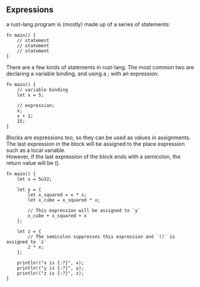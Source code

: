 ## Expressions

a rust-lang program is (mostly) made up of a series of statements:

```
fn main() {
    // statement
    // statement
    // statement
}
```

There are a few kinds of statements in rust-lang. The most common two are declaring a variable binding, and using a ;
with an
expression:

```
fn main() {
    // variable binding
    let x = 5;

    // expression;
    x;
    x + 1;
    15;
}

```

Blocks are expressions too, so they can be used as values in assignments.
<br>The last expression in the block will be assigned to the place expression such as a local variable.
<br>However, if the last expression of the block ends with a semicolon, the return value will be ().

```
fn main() {
    let x = 5u32;

    let y = {
        let x_squared = x * x;
        let x_cube = x_squared * x;

        // This expression will be assigned to `y`
        x_cube + x_squared + x
    };

    let z = {
        // The semicolon suppresses this expression and `()` is assigned to `z`
        2 * x;
    };

    println!("x is {:?}", x);
    println!("y is {:?}", y);
    println!("z is {:?}", z);
}
```